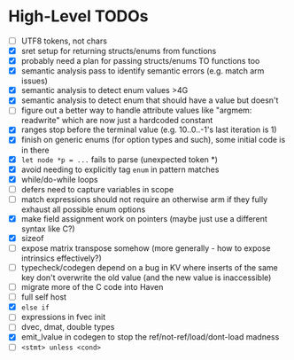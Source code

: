# High-Level TODOs

- [ ] UTF8 tokens, not chars
- [x] sret setup for returning structs/enums from functions
- [x] probably need a plan for passing structs/enums TO functions too
- [x] semantic analysis pass to identify semantic errors (e.g. match arm issues)
- [x] semantic analysis to detect enum values >4G
- [x] semantic analysis to detect enum that should have a value but doesn't
- [ ] figure out a better way to handle attribute values like "argmem: readwrite" which are now just a hardcoded constant
- [x] ranges stop before the terminal value (e.g. 10..0..-1's last iteration is 1)
- [x] finish on generic enums (for option types and such), some initial code is in there
- [x] `let node *p = ...` fails to parse (unexpected token \*)
- [x] avoid needing to explicitly tag `enum` in pattern matches
- [x] while/do-while loops
- [ ] defers need to capture variables in scope
- [ ] match expressions should not require an otherwise arm if they fully exhaust all possible enum options
- [x] make field assignment work on pointers (maybe just use a different syntax like C?)
- [x] sizeof
- [ ] expose matrix transpose somehow (more generally - how to expose intrinsics effectively?)
- [ ] typecheck/codegen depend on a bug in KV where inserts of the same key don't overwrite the old value (and the new value is inaccessible)
- [ ] migrate more of the C code into Haven
- [ ] full self host
- [x] `else if`
- [ ] expressions in fvec init
- [ ] dvec, dmat, double types
- [x] emit_lvalue in codegen to stop the ref/not-ref/load/dont-load madness
- [ ] `<stmt> unless <cond>`
